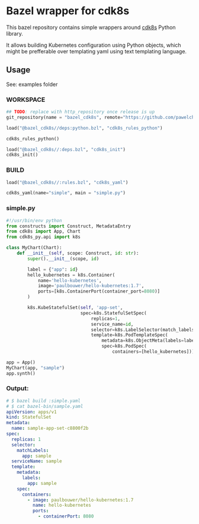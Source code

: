 # Bazel wrapper for cdk8s

This bazel repository contains simple wrappers around [cdk8s](https://github.com/cdk8s-team/cdk8s) Python library.

It allows building Kubernetes configuration using Python objects, which might be prefferable over templating
yaml using text templating language.

## Usage
See: examples folder

### WORKSPACE
```python
## TODO: replace with http_repository once release is up
git_repository(name = "bazel_cdk8s", remote="https://github.com/pawelchcki/cdk8s-bazel.git")

load("@bazel_cdk8s//deps:python.bzl", "cdk8s_rules_python")

cdk8s_rules_python()

load("@bazel_cdk8s//:deps.bzl", "cdk8s_init")
cdk8s_init()
```

### BUILD

```python
load("@bazel_cdk8s//:rules.bzl", "cdk8s_yaml")

cdk8s_yaml(name="simple", main = "simple.py")
```

### simple.py

```python
#!/usr/bin/env python
from constructs import Construct, MetadataEntry
from cdk8s import App, Chart
from cdk8s_py.api import k8s

class MyChart(Chart):
    def __init__(self, scope: Construct, id: str):
        super().__init__(scope, id)

        label = {"app": id}
        hello_kubernetes = k8s.Container(
            name='hello-kubernetes',
            image='paulbouwer/hello-kubernetes:1.7',
            ports=[k8s.ContainerPort(container_port=8080)]
        )

        k8s.KubeStatefulSet(self, 'app-set',
                            spec=k8s.StatefulSetSpec(
                                replicas=1,
                                service_name=id,
                                selector=k8s.LabelSelector(match_labels=label),
                                template=k8s.PodTemplateSpec(
                                    metadata=k8s.ObjectMeta(labels=label),
                                    spec=k8s.PodSpec(
                                        containers=[hello_kubernetes]))))

app = App()
MyChart(app, "sample")
app.synth()
```

### Output:

```yaml
# $ bazel build :simple.yaml
# $ cat bazel-bin/sample.yaml
apiVersion: apps/v1
kind: StatefulSet
metadata:
  name: sample-app-set-c8800f2b
spec:
  replicas: 1
  selector:
    matchLabels:
      app: sample
  serviceName: sample
  template:
    metadata:
      labels:
        app: sample
    spec:
      containers:
        - image: paulbouwer/hello-kubernetes:1.7
          name: hello-kubernetes
          ports:
            - containerPort: 8080
```